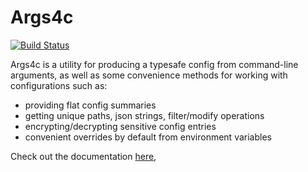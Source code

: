 Args4c
====

[![Build Status](https://travis-ci.org/aaronp/args4c.svg?branch=master)](https://travis-ci.org/aaronp/args4c)

Args4c is a utility for producing a typesafe config from command-line arguments, as well as some convenience methods for working with configurations such as:

 * providing flat config summaries
 * getting unique paths, json strings, filter/modify operations
 * encrypting/decrypting sensitive config entries
 * convenient overrides by default from environment variables

Check out the documentation [here](https://aaronp.github.io/args4c/index.html),